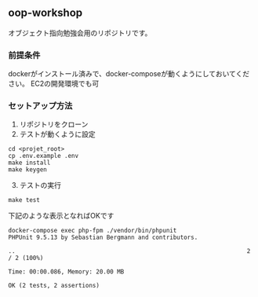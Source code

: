 ## oop-workshop
オブジェクト指向勉強会用のリポジトリです。

### 前提条件
dockerがインストール済みで、docker-composeが動くようにしておいてください。
EC2の開発環境でも可

### セットアップ方法

1. リポジトリをクローン
2. テストが動くように設定
```shell
cd <projet_root>
cp .env.example .env
make install
make keygen
```
3. テストの実行  
```shell
make test
```
下記のような表示となればOKです
```shell
docker-compose exec php-fpm ./vendor/bin/phpunit
PHPUnit 9.5.13 by Sebastian Bergmann and contributors.

..                                                                  2 / 2 (100%)

Time: 00:00.086, Memory: 20.00 MB

OK (2 tests, 2 assertions)
```
